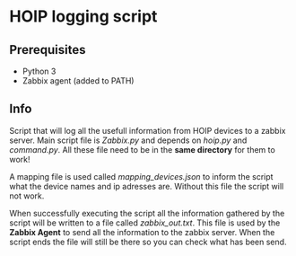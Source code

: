 # HOIP logging script

## Prerequisites
- Python 3
- Zabbix agent (added to PATH)

## Info

Script that will log all the usefull information from HOIP devices to a zabbix server. Main script file is *Zabbix.py* and depends on *hoip.py* and *command.py*. All these file need to be in the **same directory** for them to work!

A mapping file is used called *mapping_devices.json* to inform the script what the device names and ip adresses are. Without this file the script will not work.

When successfully executing the script all the information gathered by the script will be written to a file called *zabbix_out.txt*. This file is used by the **Zabbix Agent** to send all the information to the zabbix server. When the script ends the file will still be there so you can check what has been send.
